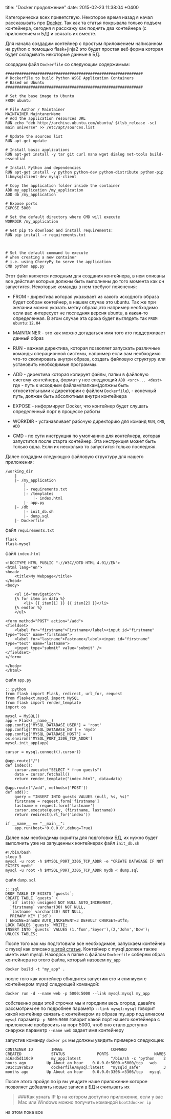 title: "Docker продолжение"
date: 2015-02-23 11:38:04 +0400

Категорически всех приветствую. Некоторое время назад я начал рассказывать про [Docker](http://qa7.ru/blog/2014/11/08/docker-bystryi-start/). Так как та статья покрывала только подъем контейнера, сегодня я расскажу как поднять два контейнера (с приложением и БД) и связать их вместе.

Для начала создадим контейнер с простым приложением написанном на python с помощью flask+jinja2 это будет простая веб форма которая будет складывать некоторые данные в БД.

создадим файл `Dockerfile` со следующим содержимым:

    ############################################################
    # Dockerfile to build Python WSGI Application Containers
    # Based on Ubuntu
    ############################################################

    # Set the base image to Ubuntu
    FROM ubuntu

    # File Author / Maintainer
    MAINTAINER MaintanerName
    # Add the application resources URL
    RUN echo "deb http://archive.ubuntu.com/ubuntu/ $(lsb_release -sc) main universe" >> /etc/apt/sources.list

    # Update the sources list
    RUN apt-get update

    # Install basic applications
    RUN apt-get install -y tar git curl nano wget dialog net-tools build-essential

    # Install Python and dependencies
    RUN apt-get install -y python python-dev python-distribute python-pip libmysqlclient-dev mysql-client

    # Copy the application folder inside the container
    ADD my_application /my_application
    ADD db /my_application

    # Expose ports
    EXPOSE 5000

    # Set the default directory where CMD will execute
    WORKDIR /my_application

    # Get pip to download and install requirements:
    RUN pip install -r requirements.txt



    # Set the default command to execute    
    # when creating a new container
    # i.e. using CherryPy to serve the application
    CMD python app.py

Этот файл является исходным для создания контейнера, в нем описаны все действия которые должны быть выполнены до того момента как он запустится. Некоторые команды в нем требуют пояснения:

* FROM - директива которая указывает из какого исходного образа будет собран контейнер, в нашем случае это ubuntu. Так же при желании можно указать метку образа,это например необходимо если вас интересует не последняя версия ubuntu, а какая-то определенная. В этом случае эта срока будет выглядеть так `FROM ubuntu:12.04`

* MAINTAINER - это как можно догадаться имя того кто поддерживает данный образ
* RUN - важная директива, которая позволяет запускать различные команды операционной системы, например если вам необходимо что-то скопировать внутри образа, создать файловую структуру или установить необходимые программы.
* ADD - директива которая копирует файлы, папки в файловую систему контейнера, формат у нее следующий `ADD <src>... <dest>` где <src> - путь к исходным файлам/папкам(должны быть относительными к директории с файлом `Dockerfile`), <dest> - конечный путь, должен быть абсолютным внутри контейнера 
* EXPOSE - информирует Docker, что контейнер будет слушать определенный порт в процессе работы
* WORKDIR - устанавливает рабочую директорию для команд `RUN`, `CMD`, `ADD`
* CMD - по сути инструкция по умолчанию для контейнера, которая запустится после старта контейнер. Эта инструкция может быть только одна. Если их несколько то запустится только последняя.

Далее создадим следующую файловую структуру для нашего приложения:

    /working_dir
        |
        |- /my_application
            |
            |- requirements.txt  
            |- /templates
                |- index.html        
            |- app.py            
        |- /db
            |- init_db.sh
            |- dump.sql
        |- Dockerfile


файл `requirements.txt`

    flask
    flask-mysql

файл `index.html`
    
    <!DOCTYPE HTML PUBLIC "-//W3C//DTD HTML 4.01//EN">
    <html lang="en">
    <head>
        <title>My Webpage</title>
    </head>
    <body>

        <ul id="navigation">
        {% for item in data %}
            <li> {{ item[1] }} {{ item[2] }}</li>
        {% endfor %}
        </ul>

    <form method="POST" action="/add">
    <fieldset>
        <label for="firstname">Firstname</label><input id="firstname" type="text" name="firstname">
        <label for="lastname">Fastname</label><input id="firstname" type="text" name="lastname">
        <input type="submit" value="submit" />
    </fieldset>
    </form>

    </body>
    </html>

файл `app.py`
    
    :::python
    from flask import Flask, redirect, url_for, request
    from flaskext.mysql import MySQL
    from flask import render_template
    import os
     
    mysql = MySQL()
    app = Flask(__name__)
    app.config['MYSQL_DATABASE_USER'] = 'root'
    app.config['MYSQL_DATABASE_DB'] = 'mydb'
    app.config['MYSQL_DATABASE_HOST'] = os.environ['MYSQL_PORT_3306_TCP_ADDR']
    mysql.init_app(app)

    cursor = mysql.connect().cursor()

    @app.route("/")
    def index():
        cursor.execute("SELECT * from guests")
        data = cursor.fetchall()
        return render_template("index.html", data=data)
     
    @app.route("/add", methods=['POST'])
    def add():
        query = "INSERT INTO guests VALUES (null, %s, %s)"
        firstname = request.form['firstname']
        lastname = request.form['lastname']
        cursor.execute(query, (firstname, lastname)) 
        return redirect(url_for('index'))

    if __name__ == "__main__":
        app.run(host='0.0.0.0',debug=True)

Далее нам необходимы скрипты для подготовки БД, их нужно будет выполнить уже на запущенных контейнерах
файл `init_db.sh`

    #!/bin/bash
    sleep 5
    mysql -u root -h $MYSQL_PORT_3306_TCP_ADDR -e "CREATE DATABASE IF NOT EXISTS mydb"
    mysql -u root -h $MYSQL_PORT_3306_TCP_ADDR mydb < dump.sql

файл `dump.sql`
    
    :::sql
    DROP TABLE IF EXISTS `guests`;
    CREATE TABLE `guests` (
      `id` int(6) unsigned NOT NULL AUTO_INCREMENT,
      `firstname` varchar(30) NOT NULL,
      `lastname` varchar(30) NOT NULL,
      PRIMARY KEY (`id`)
    ) ENGINE=InnoDB AUTO_INCREMENT=3 DEFAULT CHARSET=utf8;
    LOCK TABLES `guests` WRITE;
    INSERT INTO `guests` VALUES (1,'Tom','Soyer'),(2,'John','Dow');
    UNLOCK TABLES;


После того как мы подготовили все необходимое, запускаем контейнер с mysql как описано [в этой статье](http://qa7.ru/blog/2014/11/08/docker-bystryi-start/). Контейнер с mysql должен также иметь имя mysql.
Находясь в папке с файлом `Dockerfile` соберем образ контейнера из этого файла, который назовем `my_app`

    docker build -t "my_app" .

после того как контейнер сбилдится запустим его и слинкуем с контейнером mysql следующей командой:
    
    docker run -d --name web -p 5000:5000 --link mysql:mysql my_app

собственно ради этой строчки мы и городили весь огород, давайте рассмотрим ее по подробнее
параметр `--link mysql:mysql` говорит какой контейнер связать с контейнером из образа my_app под алиасом `mysql`
параметр `-p 5000:5000` говорит какой порт нашего контейнера с приложение пробросить на порт 5000, чтоб оно стало доступно снаружи
параметр `--name web` задает имя контейнеру 

запустив команду `docker ps` мы должны увидить примерно следующее:
    
    CONTAINER ID        IMAGE                     COMMAND                CREATED             STATUS              PORTS                    NAMES
    a16ad5d110c9        my_app:latest             "/bin/sh -c 'python    2 hours ago         Up About an hour    0.0.0.0:5000->5000/tcp   web                 
    391cc197ab20        dockerfile/mysql:latest   "mysqld_safe"          3 months ago        Up About an hour    0.0.0.0:3306->3306/tcp   mysql   

После этого пройдя по ip вы увидите наше приложение которое позволяет добавлять новые записи в БД и считывать их
> ###Как узнать IP
> Ip на котором доступно приложение, если у вас Mac или Windows можно получить командой `boot2docker ip`

на этом пока все


